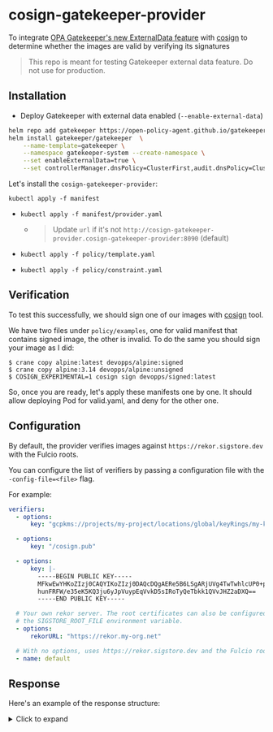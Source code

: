 # cosign-gatekeeper-provider
To integrate [OPA Gatekeeper's new ExternalData feature](https://open-policy-agent.github.io/gatekeeper/website/docs/externaldata) with [cosign](github.com/sigstore/cosign) to determine whether the images  are valid by verifying its signatures

> This repo is meant for testing Gatekeeper external data feature. Do not use for production.

## Installation

- Deploy Gatekeeper with external data enabled (`--enable-external-data`)
```sh
helm repo add gatekeeper https://open-policy-agent.github.io/gatekeeper/charts
helm install gatekeeper/gatekeeper  \
    --name-template=gatekeeper \
    --namespace gatekeeper-system --create-namespace \
    --set enableExternalData=true \
    --set controllerManager.dnsPolicy=ClusterFirst,audit.dnsPolicy=ClusterFirst
```

Let's install the `cosign-gatekeeper-provider`:

 `kubectl apply -f manifest`

- `kubectl apply -f manifest/provider.yaml`
  - > Update `url` if it's not `http://cosign-gatekeeper-provider.cosign-gatekeeper-provider:8090` (default)

- `kubectl apply -f policy/template.yaml`

- `kubectl apply -f policy/constraint.yaml`

## Verification

To test this successfully, we should sign one of our images with [cosign](https://github.com/sigstore/cosign#installation) tool.

We have two files under `policy/examples`, one for valid manifest that contains signed image, the other is invalid. To do the same you should sign your image as I did:

```shell
$ crane copy alpine:latest devopps/alpine:signed
$ crane copy alpine:3.14 devopps/alpine:unsigned
$ COSIGN_EXPERIMENTAL=1 cosign sign devopps/signed:latest
```

So, once you are ready, let's apply these manifests one by one. It should allow deploying Pod for valid.yaml, and deny for the other one.

## Configuration

By default, the provider verifies images against `https://rekor.sigstore.dev`
with the Fulcio roots.

You can configure the list of verifiers by passing a configuration file with
the `-config-file=<file>` flag.

For example:

```yaml
verifiers:
  - options:
      key: "gcpkms://projects/my-project/locations/global/keyRings/my-keyring/cryptoKeys/my-key"

  - options:
      key: "/cosign.pub"

  - options:
      key: |-
        -----BEGIN PUBLIC KEY-----
        MFkwEwYHKoZIzj0CAQYIKoZIzj0DAQcDQgAERe5B6LSgARjUVg4TwTwhlcUP0+pC
        hunFRFW/e35eK5KQ3ju6yJpVuypEqVvkD5sIRoTyQeTbkk1QVvJHZ2aDXQ==
        -----END PUBLIC KEY-----

  # Your own rekor server. The root certificates can also be configured with
  # the SIGSTORE_ROOT_FILE environment variable.
  - options:
      rekorURL: "https://rekor.my-org.net"

  # With no options, uses https://rekor.sigstore.dev and the Fulcio roots 
  - name: default
```

## Response

Here's an example of the response structure:

<details>
  <summary>Click to expand</summary>

  ```
  {
    "apiVersion": "externaldata.gatekeeper.sh/v1alpha1",
    "kind": "ProviderResponse",
    "response": {
      "items": [
        {
          "key": "my-registry/foobar:latest",
          "value": {
            "signatures": [
              {
                "id": {
                  "key": "LS0tLS1CRUdJTiBQVUJMSUMgS0VZLS0tLS0KTUZrd0V3WUhLb1pJemowQ0FRWUlLb1pJemowREFRY0RRZ0FFbGNvM3kvUjIzaXI3NnBDWnVWRTNPdjdUMC9kawo0Z0plNFd5Tk4xRzh5VmhpelAvaTc1MUdrZHZqTmZMQmZoVnFkc2xSVzhHWGRXakNqK2lXNTY1cHJnPT0KLS0tLS1FTkQgUFVCTElDIEtFWS0tLS0tCg=="
                },
                "payload": {
                  "critical": {
                    "identity": {
                      "docker-reference": "my-registry/foobar"
                    },
                    "image": {
                      "docker-manifest-digest": "sha256:3b2c249b772868bcfba7e4389dffe22fe5a7074c2d4b3cff777e860aacf76fbc"
                    },
                    "type": "cosign container image signature"
                  },
                  "optional": null
                },
                "verified": true
              },
              {
                "id": {
                  "iss": "https://github.com/login/oauth",
                  "sub": "my-email@my-domain.com"
                },
                "payload": {
                  "critical": {
                    "identity": {
                      "docker-reference": "my-registry/foobar"
                    },
                    "image": {
                      "docker-manifest-digest": "sha256:3b2c249b772868bcfba7e4389dffe22fe5a7074c2d4b3cff777e860aacf76fbc"
                    },
                    "type": "cosign container image signature"
                  },
                  "optional": null
                },
                "verified": true
              },
              {
                "payload": {
                  "critical": {
                    "identity": {
                      "docker-reference": "my-registry/foobar"
                    },
                    "image": {
                      "docker-manifest-digest": "sha256:3b2c249b772868bcfba7e4389dffe22fe5a7074c2d4b3cff777e860aacf76fbc"
                    },
                    "type": "cosign container image signature"
                  },
                  "optional": null
                },
                "verified": false
              }
            ]
          }
        }
      ]
    }
  }
  ```
</details>

